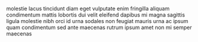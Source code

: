 molestie lacus tincidunt diam eget vulputate enim fringilla aliquam condimentum
mattis lobortis dui velit eleifend dapibus mi magna sagittis ligula molestie
nibh orci id urna sodales non feugiat mauris urna ac ipsum quam condimentum sed
ante maecenas rutrum ipsum amet non mi semper maecenas